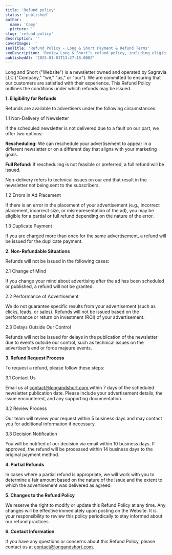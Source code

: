 ```yaml
---
title: 'Refund policy'
status: 'published'
author:
  name: 'Camy'
  picture: ''
slug: 'refund-policy'
description: ''
coverImage: ''
seoTitle: 'Refund Policy - Long & Short Payment & Refund Terms'
seoDescription: 'Review Long & Short’s refund policy, including eligibility, process, and conditions for payment returns.'
publishedAt: '2025-01-01T13:27:16.000Z'
---
```


Long and Short ("Website") is a newsletter owned and operated by Sagravia LLC ("Company," "we," "us," or "our"). We are committed to ensuring that our customers are satisfied with their experience. This Refund Policy outlines the conditions under which refunds may be issued.

**1. Eligibility for Refunds**

Refunds are available to advertisers under the following circumstances:

1.1 Non-Delivery of Newsletter

If the scheduled newsletter is not delivered due to a fault on our part, we offer two options:

**Rescheduling:** We can reschedule your advertisement to appear in a different newsletter or on a different day that aligns with your marketing goals.

**Full Refund:** If rescheduling is not feasible or preferred, a full refund will be issued.

Non-delivery refers to technical issues on our end that result in the newsletter not being sent to the subscribers.

1.2 Errors in Ad Placement

If there is an error in the placement of your advertisement (e.g., incorrect placement, incorrect size, or misrepresentation of the ad), you may be eligible for a partial or full refund depending on the nature of the error.

1.3 Duplicate Payment

If you are charged more than once for the same advertisement, a refund will be issued for the duplicate payment.

**2. Non-Refundable Situations**

Refunds will not be issued in the following cases:

2.1 Change of Mind

If you change your mind about advertising after the ad has been scheduled or published, a refund will not be granted.

2.2 Performance of Advertisement

We do not guarantee specific results from your advertisement (such as clicks, leads, or sales). Refunds will not be issued based on the performance or return on investment (ROI) of your advertisement.

2.3 Delays Outside Our Control

Refunds will not be issued for delays in the publication of the newsletter due to events outside our control, such as technical issues on the advertiser’s end or force majeure events.

**3. Refund Request Process**

To request a refund, please follow these steps:

3.1 Contact Us

Email us at [contact@longandshort.com ](mailto:contact@altdaily.co)within 7 days of the scheduled newsletter publication date. Please include your advertisement details, the issue encountered, and any supporting documentation.

3.2 Review Process

Our team will review your request within 5 business days and may contact you for additional information if necessary.

3.3 Decision Notification

You will be notified of our decision via email within 10 business days. If approved, the refund will be processed within 14 business days to the original payment method.

**4. Partial Refunds**

In cases where a partial refund is appropriate, we will work with you to determine a fair amount based on the nature of the issue and the extent to which the advertisement was delivered as agreed.

**5. Changes to the Refund Policy**

We reserve the right to modify or update this Refund Policy at any time. Any changes will be effective immediately upon posting on the Website. It is your responsibility to review this policy periodically to stay informed about our refund practices.

**6. Contact Information**

If you have any questions or concerns about this Refund Policy, please contact us at [contact@longandshort.com](mailto:contact@longandshort.com).